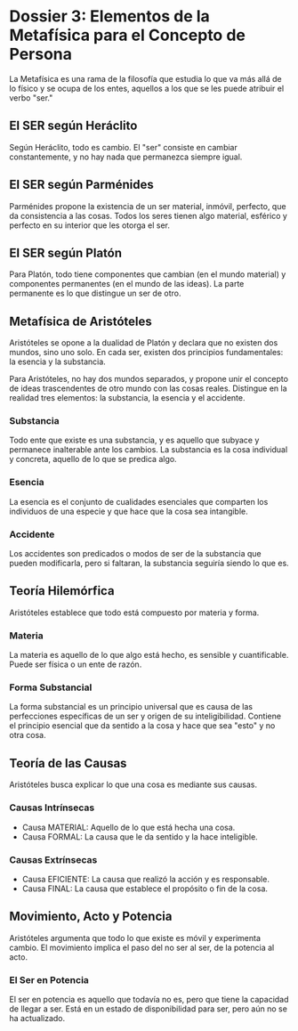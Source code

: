# Dossier 3: Elementos de la Metafísica para el Concepto de Persona

La Metafísica es una rama de la filosofía que estudia lo que va más allá de lo físico y se ocupa de los entes, aquellos a los que se les puede atribuir el verbo "ser."

## El SER según Heráclito

Según Heráclito, todo es cambio. El "ser" consiste en cambiar constantemente, y no hay nada que permanezca siempre igual.

## El SER según Parménides

Parménides propone la existencia de un ser material, inmóvil, perfecto, que da consistencia a las cosas. Todos los seres tienen algo material, esférico y perfecto en su interior que les otorga el ser.

## El SER según Platón

Para Platón, todo tiene componentes que cambian (en el mundo material) y componentes permanentes (en el mundo de las ideas). La parte permanente es lo que distingue un ser de otro.

## Metafísica de Aristóteles

Aristóteles se opone a la dualidad de Platón y declara que no existen dos mundos, sino uno solo. En cada ser, existen dos principios fundamentales: la esencia y la substancia.

Para Aristóteles, no hay dos mundos separados, y propone unir el concepto de ideas trascendentes de otro mundo con las cosas reales. Distingue en la realidad tres elementos: la substancia, la esencia y el accidente.

### Substancia

Todo ente que existe es una substancia, y es aquello que subyace y permanece inalterable ante los cambios. La substancia es la cosa individual y concreta, aquello de lo que se predica algo.

### Esencia

La esencia es el conjunto de cualidades esenciales que comparten los individuos de una especie y que hace que la cosa sea intangible.

### Accidente

Los accidentes son predicados o modos de ser de la substancia que pueden modificarla, pero si faltaran, la substancia seguiría siendo lo que es.

## Teoría Hilemórfica

Aristóteles establece que todo está compuesto por materia y forma.

### Materia

La materia es aquello de lo que algo está hecho, es sensible y cuantificable. Puede ser física o un ente de razón.

### Forma Substancial

La forma substancial es un principio universal que es causa de las perfecciones específicas de un ser y origen de su inteligibilidad. Contiene el principio esencial que da sentido a la cosa y hace que sea "esto" y no otra cosa.

## Teoría de las Causas

Aristóteles busca explicar lo que una cosa es mediante sus causas.

### Causas Intrínsecas

- Causa MATERIAL: Aquello de lo que está hecha una cosa.
- Causa FORMAL: La causa que le da sentido y la hace inteligible.

### Causas Extrínsecas

- Causa EFICIENTE: La causa que realizó la acción y es responsable.
- Causa FINAL: La causa que establece el propósito o fin de la cosa.

## Movimiento, Acto y Potencia

Aristóteles argumenta que todo lo que existe es móvil y experimenta cambio. El movimiento implica el paso del no ser al ser, de la potencia al acto.

### El Ser en Potencia

El ser en potencia es aquello que todavía no es, pero que tiene la capacidad de llegar a ser. Está en un estado de disponibilidad para ser, pero aún no se ha actualizado.
